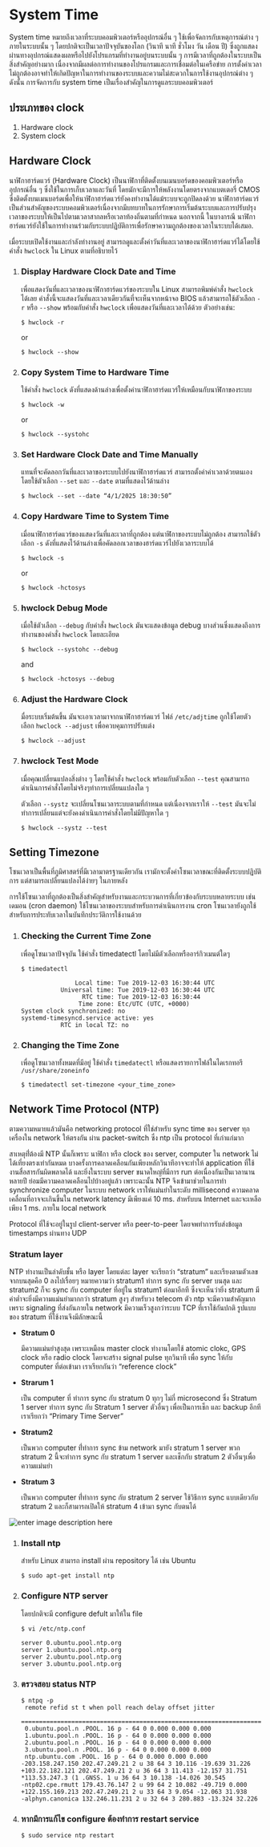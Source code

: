 # System Time

System time หมายถึงเวลาที่ระบบคอมพิวเตอร์หรืออุปกรณ์อื่น ๆ ใช้เพื่อจัดการกับเหตุการณ์ต่าง ๆ ภายในระบบนั้น ๆ โดยปกติจะเป็นเวลาปัจจุบันของโลก (วินาที นาที ชั่วโมง วัน เดือน ปี) ซึ่งถูกแสดงผ่านทางอุปกรณ์แสดงผลหรือไปยังโปรแกรมที่ทำงานอยู่บนระบบนั้น ๆ การมีเวลาที่ถูกต้องในระบบเป็นสิ่งสำคัญอย่างมาก เนื่องจากมีผลต่อการทำงานของโปรแกรมและการเชื่อมต่อในเครือข่าย การตั้งค่าเวลาไม่ถูกต้องอาจทำให้เกิดปัญหาในการทำงานของระบบและความไม่สะดวกในการใช้งานอุปกรณ์ต่าง ๆ ดังนั้น การจัดการกับ system time เป็นเรื่องสำคัญในการดูแลระบบคอมพิวเตอร์


## ประเภทของ clock

1. Hardware clock
2. System clock

## Hardware Clock

นาฬิกาฮาร์ดแวร์ (Hardware Clock) เป็นนาฬิกาที่ติดตั้งบนเมนบอร์ดของคอมพิวเตอร์หรืออุปกรณ์อื่น ๆ ซึ่งใช้ในการเก็บเวลาและวันที่ โดยมักจะมีการให้พลังงานโดยตรงจากแบตเตอรี่ CMOS ซึ่งติดตั้งบนเมนบอร์ดเพื่อให้นาฬิกาฮาร์ดแวร์ยังคงทำงานได้แม้ระบบจะถูกปิดลงด้วย นาฬิกาฮาร์ดแวร์เป็นส่วนสำคัญของระบบคอมพิวเตอร์เนื่องจากมีบทบาทในการรักษาการเริ่มต้นระบบและการปรับปรุงเวลาของระบบให้เป็นไปตามเวลาสากลหรือเวลาท้องถิ่นตามที่กำหนด นอกจากนี้ ในบางกรณี นาฬิกาฮาร์ดแวร์ยังใช้ในการทำงานร่วมกับระบบปฏิบัติการเพื่อรักษาความถูกต้องของเวลาในระบบได้เสมอ.

เมื่อระบบเปิดใช้งานและกำลังทำงานอยู่ สามารถดูและตั้งค่าวันที่และเวลาของนาฬิกาฮาร์ดแวร์ได้โดยใช้คำสั่ง  `hwclock` ใน Linux ตามที่อธิบายไว้

1. ### Display Hardware Clock Date and Time
	เพื่อแสดงวันที่และเวลาของนาฬิกาฮาร์ดแวร์ของระบบใน Linux สามารถพิมพ์คำสั่ง `hwclock` ได้เลย คำสั่งนี้จะแสดงวันที่และเวลาเดียวกันที่จะเห็นจากหน้าจอ BIOS แล้วสามารถใช้ตัวเลือก `-r` หรือ `--show` พร้อมกับคำสั่ง `hwclock` เพื่อแสดงวันที่และเวลาได้ด้วย ตัวอย่างเช่น:
		 
	```
	$ hwclock -r
	```
	or
		
	```
	$ hwclock --show
	```

2. ###  Copy System Time to Hardware Time
	ใช้คำสั่ง `hwclock` ดังที่แสดงด้านล่างเพื่อตั้งค่านาฬิกาฮาร์ดแวร์ให้เหมือนกับนาฬิกาของระบบ

	```
	$ hwclock -w
	```
	or
		
	```
	$ hwclock --systohc
	```
3. ### Set Hardware Clock Date and Time Manually
	แทนที่จะคัดลอกวันที่และเวลาของระบบไปยังนาฬิกาฮาร์ดแวร์ สามารถตั้งค่าค่าเวลาด้วยตนเองโดยใช้ตัวเลือก `--set` และ `--date` ตามที่แสดงไว้ด้านล่าง

	```
	$ hwclock --set --date “4/1/2025 18:30:50”
	```
4. ### Copy Hardware Time to System Time	
	เมื่อนาฬิกาฮาร์ดแวร์ของแสดงวันที่และเวลาที่ถูกต้อง แต่นาฬิกาของระบบไม่ถูกต้อง สามารถใช้ตัวเลือก `-s` ดังที่แสดงไว้ด้านล่างเพื่อคัดลอกเวลาของฮาร์ดแวร์ไปยังเวลาระบบได้

	```
	$ hwclock -s
	```
	or
		
	```
	$ hwclock -hctosys
	```
5. ### hwclock Debug Mode
	เมื่อใช้ตัวเลือก `--debug` กับคำสั่ง `hwclock` มันจะแสดงข้อมูล debug บางส่วนซึ่งแสดงถึงการทำงานของคำสั่ง `hwclock` โดยละเอียด

	```
	$ hwclock --systohc --debug
	```
	and
		
	```
	$ hwclock -hctosys --debug
	```
6. ### Adjust the Hardware Clock
	มื่อระบบเริ่มต้นขึ้น มันจะเอาเวลามาจากนาฬิกาฮาร์ดแวร์ ไฟล์ `/etc/adjtime` ถูกใช้โดยตัวเลือก `hwclock --adjust` เพื่อควบคุมการปรับแต่ง

	```
	$ hwclock --adjust
	```
7. ### hwclock Test Mode
	เมื่อคุณเปลี่ยนแปลงสิ่งต่าง ๆ โดยใช้คำสั่ง `hwclock` พร้อมกับตัวเลือก `--test` คุณสามารถดำเนินการคำสั่งโดยไม่จริงๆทำการเปลี่ยนแปลงใด ๆ

	ตัวเลือก `--systz` จะเปลี่ยนโซนเวลาระบบตามที่กำหนด แต่เนื่องจากเราให้ `--test` มันจะไม่ทำการเปลี่ยนแต่จะยังคงดำเนินการคำสั่งโดยไม่มีปัญหาใด ๆ

	```
	$ hwclock --systz --test
	```
## Setting Timezone

โซนเวลาเป็นพื้นที่ภูมิศาสตร์ที่มีเวลามาตรฐานเดียวกัน เรามักจะตั้งค่าโซนเวลาขณะที่ติดตั้งระบบปฏิบัติการ แต่สามารถเปลี่ยนแปลงได้ง่ายๆ ในภายหลัง

การใช้โซนเวลาที่ถูกต้องเป็นสิ่งสำคัญสำหรับงานและกระบวนการที่เกี่ยวข้องกับระบบหลายระบบ เช่น เดมอน (cron daemon) ใช้โซนเวลาของระบบสำหรับการดำเนินการงาน cron โซนเวลายังถูกใช้สำหรับการประทับเวลาในบันทึกประวัติการใช้งานด้วย

1. ### Checking the Current Time Zone
	เพื่อดูโซนเวลาปัจจุบัน ใช้คำสั่ง timedatectl โดยไม่มีตัวเลือกหรืออาร์กิวเมนต์ใดๆ

	```
	$ timedatectl
	```
                      Local time: Tue 2019-12-03 16:30:44 UTC
                  Universal time: Tue 2019-12-03 16:30:44 UTC
                        RTC time: Tue 2019-12-03 16:30:44
                       Time zone: Etc/UTC (UTC, +0000)
       System clock synchronized: no
       systemd-timesyncd.service active: yes
				  RTC in local TZ: no
2. ### Changing the Time Zone
	เพื่อดูโซนเวลาทั้งหมดที่มีอยู่ ใช้คำสั่ง `timedatectl` หรือแสดงรายการไฟล์ในไดเรกทอรี `/usr/share/zoneinfo`

	```
	$ timedatectl set-timezone <your_time_zone>
	```
## Network Time Protocol (NTP)

ตามความหมายแล้วมันคือ networking protocol ที่ใช่สำหรับ sync time ของ server ทุกเครื่องใน network ให้ตรงกัน ผ่าน packet-switch ซึ่ง ntp เป็น protocol ที่เก่าแก่มาก

สาเหตุที่่ต้องมี NTP นั้นก็เพราะ นาฬิกา หรือ clock ของ server, computer ใน network ไม่ได้เที่ยงตรงเท่ากันหมด บางครั้งการคลาดเคลือนกันเพียงหลักวินาทีอาจจะทำให้ application ที่ใช้งานสื่อสารกันผิดพลาดได้ และยิ่งในระบบ server ขนาดใหญ่ที่มีการ run ต่อเนื่องกันเป็นเวลานานหลายปี ย่อมมีความคลาดเคลือนไปบ้างอยู่แล้ว เพราะฉะนั้น NTP จึงเข้ามาช่วยในการทำ synchronize computer ในระบบ network เราให้แม่นยำในระดับ millisecond ความคลาดเคลื่อนที่อาจจะเกินขึ้นใน network latency มีเพียงแค่ 10 ms. สำหรับบน Internet และจะเหลือเพียง 1 ms. ภายใน local network

Protocol ที่ใช้จะอยู่ในรูป client-server หรือ peer-to-peer โดยจพทำการรับส่งข้อมูล timestamps ผ่านทาง UDP

### Stratum layer

NTP ทำงานเป็นลำดับชั้น หรือ layer โดยแต่ละ layer จะเรียกว่า “stratum” และเรียงตามตัวเลขจากบนสุดคือ 0 ลงไปเรื่อยๆ หมายความว่า stratum1 ทำการ sync กับ server บนสุด และ stratum2 ก็จะ sync กับ computer ที่อยู่ใน stratum1 ต่อมาอีกที ซึ่งจะเห็นว่ายิ่ง stratum มีค่าต่ำจะยิ่งมีความแม่นยำมากกว่า stratum สูงๆ สำหรับวง telecom ตัว ntp จะมีความสำคัญมากเพราะ signaling ที่ส่งกันภายใน network มีความเร็วสูงกว่าระบบ TCP ที่เราใช้กันปกติ รูปแบบของ stratum ที่ใช้งานจึงมีลักษณะนี้

 - **Stratum 0**
	 
	 มีความแม่นยำสูงสุด เพราะเหมือน master clock ทำงานโดยใช้ atomic clokc, GPS clock หรือ radio clock โดยจะสร้าง signal pulse ทุกวินาที เพื่อ sync ให้กับ computer ที่ต่อเข้ามา เราเรียกกันว่า “reference clock”
 
 - **Strarum 1**
	 
	 เป็น computer ที่ ทำการ sync กับ stratum 0 ทุกๆ ไม่กี่ microsecond ซึ่ง Stratum 1 server ทำการ sync กับ Stratum 1 server ตัวอื่นๆ เพื่อเป็นการเช็ก และ backup อีกที เราเรียกว่า “Primary Time Server”
	 
 - **Stratum2**

	เป็นพวก computer ที่่ทำการ sync ข้าม network มายัง stratum 1 server พวก stratum 2 นี้จะทำการ sync กับ stratum 1 server และเช็กกับ stratum 2 ตัวอื่นๆเพื่อความแม่นยำ

 - **Stratum 3**
 
	 เป็นพวก computer ที่่ทำการ sync กับ stratum 2 server ใช้วิธีการ sync แบบเดียวกับ stratum 2 และก็สามารถเปิดให้ stratum 4 เข้ามา sync กับตนได้

![enter image description here](https://i0.wp.com/saixiii.com/wp-content/uploads/2017/05/ntp-hierarchy.png?resize=768,653&ssl=1)

1. ### Install ntp
	สำหรับ Linux สามารถ install ผ่าน repository ได้ เช่น Ubuntu

	```
	$ sudo apt-get install ntp
	```
2. ### Configure NTP server
	โดยปกติจะมี configure defult มาให้ใน file

	```
	$ vi /etc/ntp.conf
	```
	```
	server 0.ubuntu.pool.ntp.org
	server 1.ubuntu.pool.ntp.org
	server 2.ubuntu.pool.ntp.org
	server 3.ubuntu.pool.ntp.org
	```
3. ### ตรวจสอบ status NTP

	```
	$ ntpq -p
	 remote refid st t when poll reach delay offset jitter
	 ==============================================================================
	 0.ubuntu.pool.n .POOL. 16 p - 64 0 0.000 0.000 0.000
	 1.ubuntu.pool.n .POOL. 16 p - 64 0 0.000 0.000 0.000
	 2.ubuntu.pool.n .POOL. 16 p - 64 0 0.000 0.000 0.000
	 3.ubuntu.pool.n .POOL. 16 p - 64 0 0.000 0.000 0.000
	 ntp.ubuntu.com .POOL. 16 p - 64 0 0.000 0.000 0.000
	-203.158.247.150 202.47.249.21 2 u 38 64 3 10.116 -19.639 31.226
	+103.22.182.121 202.47.249.21 2 u 36 64 3 11.413 -12.157 31.751
	*113.53.247.3 (1 .GNSS. 1 u 36 64 3 10.138 -14.026 30.545
	-ntp02.cpe.rmutt 179.43.76.147 2 u 99 64 2 10.082 -49.719 0.000
	+122.155.169.213 202.47.249.21 2 u 33 64 3 9.054 -12.063 31.938
	-alphyn.canonica 132.246.11.231 2 u 32 64 3 280.883 -13.324 32.226
	```
4. ### หากมีการแก้ไข configure ต้องทำการ restart service

	```
	$ sudo service ntp restart
	```
